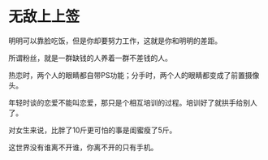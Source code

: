 # 无敌上上签

明明可以靠脸吃饭，但是你却要努力工作，这就是你和明明的差距。 

所谓粉丝，就是一群缺钱的人养着一群不差钱的人。 

热恋时，两个人的眼睛都自带PS功能；分手时，两个人的眼睛都变成了前置摄像头。 

年轻时谈的恋爱不能叫恋爱，那只是个相互培训的过程。培训好了就拱手给别人了。 

对女生来说，比胖了10斤更可怕的事是闺蜜瘦了5斤。 

这世界没有谁离不开谁，你离不开的只有手机。